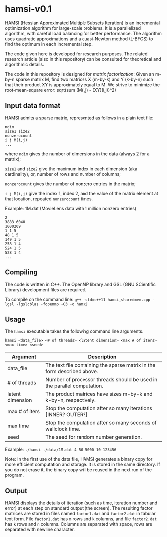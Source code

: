 # hamsi-v0.1
HAMSI (Hessian Approximated Multiple Subsets Iteration) is an incremental optimization algorithm for large-scale problems. It is a parallelized algorithm, with careful load balancing for better performance. The algorithm uses quadratic approximations and a quasi-Newton method (L-BFGS) to find the optimum in each incremental step.

The code given here is developed for research purposes. The related research article (also in this repository) can be consulted for theoretical and algorithmic details.

The code in this repository is designed for _matrix factorization_: Given an m-by-n sparse matrix M, find two matrices X (m-by-k) and Y (k-by-n) such that their product XY is approximately equal to M. We strive to minimize the root-mean-square error: sqrt(sum (M(i,j) - (XY)(i,j))^2)

## Input data format
HAMSI admits a sparse matrix, represented as follows in a plain text file:
```
ndim
size1 size2
nonzerocount
i j M(i,j)
...
```
where `ndim` gives the number of dimensions in the data (always 2 for a matrix);

`size1` and `size2` give the maximum index in each dimension (aka cardinality), or, number of rows and number of columns;

`nonzerocount` gives the number of nonzero entries in the matrix;

`i j M(i,j)` give the index 1, index 2, and the value of the matrix element at that location, repeated `nonzerocount` times.

Example: 1M.dat (MovieLens data with 1 million nonzero entries)
```
2
3883 6040 
1000209
1 1 5
48 1 5
149 1 5
258 1 4
524 1 5
528 1 4
...
```
## Compiling
The code is written in C++. The OpenMP library and GSL (GNU SCientific Library) development files are required.

To compile on the command line:
`g++ -std=c++11 hamsi_sharedmem.cpp -lgsl -lgslcblas -fopenmp -O3 -o hamsi`

## Usage
The `hamsi` executable takes the following command line arguments.
```
hamsi <data_file> <# of threads> <latent dimension> <max # of iters> <max time> <seed>
```

|Argument|Description|
|--------|-----------|
|data_file|The text file containing the sparse matrix in the form described above.|
|# of threads|Number of processor threads should be used in the parallel computation.|
|latent dimension|The product matrices have sizes m-by-k and k-by-n, respectively.|
|max # of iters|Stop the computation after so many iterations [INNER? OUTER?]|
|max time|Stop the computation after so many seconds of wallclock time.|
|seed|The seed for random number generation.|

Example:
`./hamsi ./data/1M.dat 4 50 5000 10 123456`

Note: In the first use of the data file, HAMSI generates a binary copy for more efficient computation and storage. It is stored in the same directory. If you do not erase it, the binary copy will be reused in the next run of the program.

## Output
HAMSI displays the details of iteration (such as time, iteration number and error) at each step on standard output (the screen). The resulting factor matrices are stored in files named `factor1.dat` and `factor2.dat` in tabular text form. File `factor1.dat` has `m` rows and `k` columns, and file `factor2.dat` has `k` rows and `n` columns. Columns are separated with space, rows are separated with newline character.
